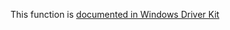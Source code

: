 This function is [documented in Windows Driver Kit](https://learn.microsoft.com/en-us/windows-hardware/drivers/ddi/wdm/nf-wdm-rtlupcaseunicodechar)
